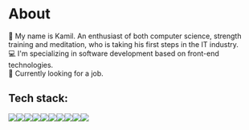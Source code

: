 # About
👋 My name is Kamil. An enthusiast of both computer science, strength training and meditation, who is taking his first steps in the IT industry.<br>💻 I'm specializing in software development based on front-end technologies.<br>📝 Currently looking for a job.

## Tech stack:
<img src="https://img.shields.io/badge/HTML5-E34F26?style=for-the-badge&logo=html5&logoColor=white"/><img src="https://img.shields.io/badge/CSS3-1572B6?style=for-the-badge&logo=css3&logoColor=white"/><img src="https://img.shields.io/badge/JavaScript-323330?style=for-the-badge&logo=javascript&logoColor=F7DF1E"/><img src="https://img.shields.io/badge/GIT-E44C30?style=for-the-badge&logo=git&logoColor=white"/><img src="https://img.shields.io/badge/React-20232A?style=for-the-badge&logo=react&logoColor=61DAFB"/><img src="https://img.shields.io/badge/redux-%23593d88.svg?style=for-the-badge&logo=redux&logoColor=white"/><img src="https://img.shields.io/badge/-React%20Query-FF4154?style=for-the-badge&logo=react%20query&logoColor=white"/><img src="https://img.shields.io/badge/Tailwind_CSS-38B2AC?style=for-the-badge&logo=tailwind-css&logoColor=white"/><img src="https://img.shields.io/badge/-TestingLibrary-%23E33332?style=for-the-badge&logo=testing-library&logoColor=white"/><img src="https://img.shields.io/badge/-jest-%23C21325?style=for-the-badge&logo=jest&logoColor=white"/>

